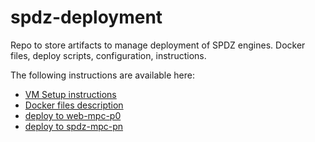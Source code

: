 # spdz-deployment
Repo to store artifacts to manage deployment of SPDZ engines. Docker files, deploy scripts, configuration, instructions.

The following instructions are available here:
- [VM Setup instructions](./README-VMSetup.md)
- [Docker files description](./README-DockerFile.md)
- [deploy to web-mpc-p0](./Scripts/webmpc/README.md)
- [deploy to spdz-mpc-pn](./Scripts/spdzmpc/README.md)
